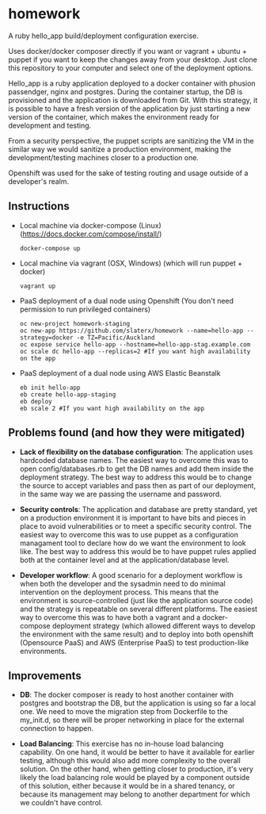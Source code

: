 # homework
A ruby hello_app build/deployment configuration exercise.

Uses docker/docker composer directly if you want or vagrant + ubuntu + puppet if you want to keep the changes away from your desktop. Just clone this repository to your computer and select one of the deployment options.

Hello_app is a ruby application deployed to a docker container with phusion passendger, nginx and postgres. During the container startup, the DB is provisioned and the application is downloaded from Git. With this strategy, it is possible to have a fresh version of the application by just starting a new version of the container, which makes the environment ready for development and testing. 

From a security perspective, the puppet scripts are sanitizing the VM in the similar way we would sanitize a production environment, making the development/testing machines closer to a production one. 

Openshift was used for the sake of testing routing and usage outside of a developer's realm.

## Instructions
 - Local machine via docker-compose (Linux) (https://docs.docker.com/compose/install/)
 	```
 	docker-compose up
 	```

 - Local machine via vagrant (OSX, Windows) (which will run puppet + docker)
 	```
 	vagrant up
 	```

 - PaaS deployment of a dual node using Openshift (You don't need permission to run privileged containers)
 	```
 	oc new-project homework-staging
 	oc new-app https://github.com/slaterx/homework --name=hello-app --strategy=docker -e TZ=Pacific/Auckland
 	oc expose service hello-app --hostname=hello-app-stag.example.com
 	oc scale dc hello-app --replicas=2 #If you want high availability on the app
 	```

 - PaaS deployment of a dual node using AWS Elastic Beanstalk
 	```
 	eb init hello-app
 	eb create hello-app-staging
 	eb deploy
 	eb scale 2 #If you want high availability on the app
 	```

## Problems found (and how they were mitigated)
 - **Lack of flexibility on the database configuration**: The application uses hardcoded database names. The easiest way to overcome this was to open config/databases.rb to get the DB names and add them inside the deployment strategy. The best way to address this would be to change the source to accept variables and pass then as part of our deployment, in the same way we are passing the username and password.

 - **Security controls**: The application and database are pretty standard, yet on a production environment it is important to have bits and pieces in place to avoid vulnerabilities or to meet a specific security control. The easiest way to overcome this was to use puppet as a configuration managament tool to declare how do we want the environment to look like. The best way to address this would be to have puppet rules applied both at the container level and at the application/database level.

 - **Developer workflow**: A good scenario for a deployment workflow is when both the developer and the sysadmin need to do minimal intervention on the deployment process. This means that the environment is source-controlled (just like the application source code) and the strategy is repeatable on several different platforms. The easiest way to overcome this was to have both a vagrant and a docker-compose deployment strategy (which allowed different ways to develop the environment with the same result) and to deploy into both openshift (Opensource PaaS) and AWS (Enterprise PaaS) to test production-like environments. 

## Improvements
* **DB**: The docker composer is ready to host another container with postgres and bootstrap the DB, but the application is using so far a local one. We need to move the migration step from Dockerfile to the my_init.d, so there will be proper networking in place for the external connection to happen.

* **Load Balancing**: This exercise has no in-house load balancing capability. On one hand, it would be better to have it available for earlier testing, although this would also add more complexity to the overall solution. On the other hand, when getting closer to production, it's very likely the load balancing role would be played by a component outside of this solution, either because it would be in a shared tenancy, or because its management may belong to another department for which we couldn't have control.